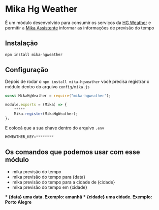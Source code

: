 # Mika Hg Weather

É um módulo desenvolvido para consumir os serviços da [HG Weather](https://hgbrasil.com/status/weather/) e permitir a  [Mika Assistente](https://github.com/dbemfica/MikaAssistant) informar as informações de previsão do tempo

## Instalação

``` js
npm install mika-hgweather
```

## Configuração

Depois de rodar o `npm install mika-hgweather` você precisa registrar o módulo dentro do arquivo `config/mika.js`

``` js
const MikaHgWeather = require("mika-hgweather");

module.exports = (Mika) => {
    *****
    Mika.register(MikaHgWeather);
};
```

E colocá que a sua chave dentro do arquivo `.env`

``` js
HGWEATHER_KEY=********
```


## Os comandos que podemos usar com esse módulo
* mika previsão do tempo
* mika previsão do tempo para {data}
* mika previsão do tempo para a cidade de {cidade}
* mika previsão do tempo em {cidade}

**\* {data} uma data. Exemplo: amanhã**
**\* {cidade} uma cidade. Exemplo: Porto Alegre**


